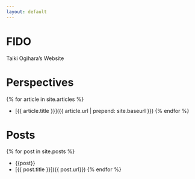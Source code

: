 ```yaml
---
layout: default
---
```


# FIDO

Taiki Ogihara’s Website

# Perspectives

{% for article in site.articles %} 
- [{{ article.title }}]({{ article.url | prepend: site.baseurl }}) 
{% endfor %}

# Posts

{% for post in site.posts %} 
- {{post}}
- [{{ post.title }}]({{ post.url}}) 
{% endfor %}
